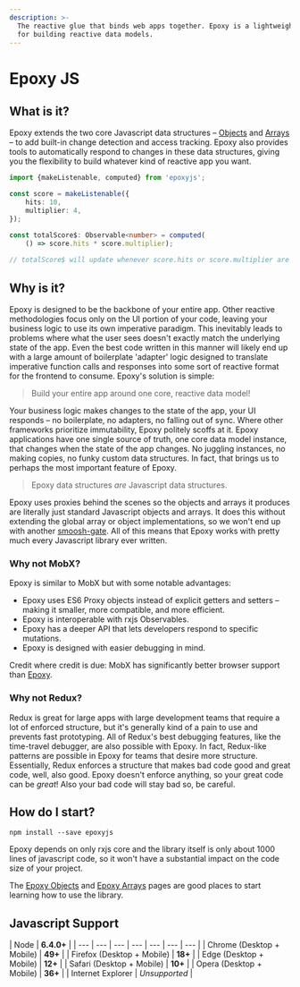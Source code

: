```yaml
---
description: >-
  The reactive glue that binds web apps together. Epoxy is a lightweight library
  for building reactive data models.
---
```


# Epoxy JS

## What is it?

Epoxy extends the two core Javascript data structures – [Objects](untitled.md) and [Arrays](epoxy-arrays.md) – to add built-in change detection and access tracking. Epoxy also provides tools to automatically respond to changes in these data structures, giving you the flexibility to build whatever kind of reactive app you want.

```typescript
import {makeListenable, computed} from 'epoxyjs';

const score = makeListenable({
    hits: 10,
    multiplier: 4,
});

const totalScore$: Observable<number> = computed(
    () => score.hits * score.multiplier);
    
// totalScore$ will update whenever score.hits or score.multiplier are modified.
```

## Why is it?

Epoxy is designed to be the backbone of your entire app. Other reactive methodologies focus only on the UI portion of your code, leaving your business logic to use its own imperative paradigm. This inevitably leads to problems where what the user sees doesn't exactly match the underlying state of the app. Even the best code written in this manner will likely end up with a large amount of boilerplate 'adapter' logic designed to translate imperative function calls and responses into some sort of reactive format for the frontend to consume. Epoxy's solution is simple:

> Build your entire app around one core, reactive data model!

Your business logic makes changes to the state of the app, your UI responds – no boilerplate, no adapters, no falling out of sync. Where other frameworks prioritize immutability, Epoxy politely scoffs at it. Epoxy applications have one single source of truth, one core data model instance, that changes when the state of the app changes. No juggling instances, no making copies, no funky custom data structures. In fact, that brings us to perhaps the most important feature of Epoxy.

> Epoxy data structures _are_ Javascript data structures.

Epoxy uses proxies behind the scenes so the objects and arrays it produces are literally just standard Javascript objects and arrays. It does this without extending the global array or object implementations, so we won't end up with another [smoosh-gate](https://dev.to/kayis/smooshing-javascript--5dpc). All of this means that Epoxy works with pretty much every Javascript library ever written.

### Why not MobX?

Epoxy is similar to MobX but with some notable advantages:

* Epoxy uses ES6 Proxy objects instead of explicit getters and setters – making it smaller, more compatible, and more efficient.
* Epoxy is interoperable with rxjs Observables.
* Epoxy has a deeper API that lets developers respond to specific mutations.
* Epoxy is designed with easier debugging in mind.

Credit where credit is due: MobX has significantly better browser support than [Epoxy](./#javascript-support).

### Why not Redux?

Redux is great for large apps with large development teams that require a lot of enforced structure, but it's generally kind of a pain to use and prevents fast prototyping. All of Redux's best debugging features, like the time-travel debugger, are also possible with Epoxy. In fact, Redux-like patterns are possible in Epoxy for teams that desire more structure. Essentially, Redux enforces a structure that makes bad code good and great code, well, also good. Epoxy doesn't enforce anything, so your great code can be _great_! Also your bad code will stay bad so, be careful.

## How do I start?

```text
npm install --save epoxyjs
```

Epoxy depends on only rxjs core and the library itself is only about 1000 lines of javascript code, so it won't have a substantial impact on the code size of your project.

The [Epoxy Objects](untitled.md) and [Epoxy Arrays](epoxy-arrays.md) pages are good places to start learning how to use the library.

## Javascript Support

| Node | **6.4.0+** |
| --- | --- | --- | --- | --- | --- | --- |
| Chrome \(Desktop + Mobile\) | **49+** |
| Firefox  \(Desktop + Mobile\) | **18+** |
| Edge \(Desktop + Mobile\) | **12+** |
| Safari \(Desktop + Mobile\) | **10+** |
| Opera \(Desktop + Mobile\) | **36+** |
| Internet Explorer | _Unsupported_ |



